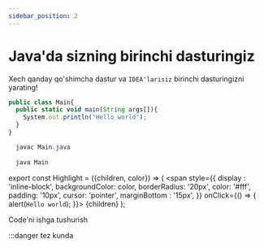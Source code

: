 ```yaml
---
sidebar_position: 2
---
```


# Java'da sizning birinchi dasturingiz

Xech qanday qo'shimcha dastur va `IDEA'larisiz` birinchi dasturingizni yarating!

```javaScript md title="Main.java"
public class Main{
  public static void main(String args[]){
    System.out.println("Hello world");
  }
}
```


```powerShell md title="powerShell yoki bash uchun comanda"
  javac Main.java
  
  java Main
```


export const Highlight = ({children, color}) => (
  <span
    style={{
      display : 'inline-block',
      backgroundColor: color,
      borderRadius: '20px',
      color: '#fff',
      padding: '10px',
      cursor: 'pointer',
      marginBottom : '15px',
    }}
    onClick={() => {
      alert(`Hello world`);
    }}>
    {children}
  </span>
);

<Highlight color="green">Code'ni ishga tushurish </Highlight>

:::danger tez kunda 
